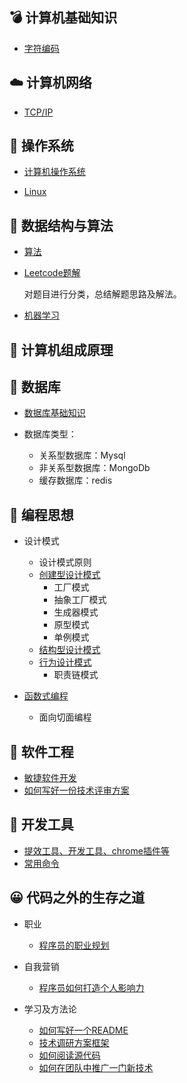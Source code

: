 ## :bomb: 计算机基础知识
- [字符编码](./basic-knowledge/string-code.md)

## :cloud: 计算机网络 
- [TCP/IP](#)

## :bamboo: 操作系统 
- [计算机操作系统](#)

- [Linux](#)

## :key: 数据结构与算法 
- [算法](./Algorithm/)

- [Leetcode题解](https://github.com/suvllian/problem-oj/tree/master/LeetCode)

  对题目进行分类，总结解题思路及解法。

- [机器学习](./machine-learing/)

## :game_die: 计算机组成原理 


## :tractor: 数据库 
- [数据库基础知识](./database/basic)

- 数据库类型：
  - 关系型数据库：Mysql
  - 非关系型数据库：MongoDb
  - 缓存数据库：redis

## :horse_racing: 编程思想
- 设计模式 
  - 设计模式原则
  - [创建型设计模式](./programming-concept/design-patterns/creational-patterns)
    - 工厂模式
    - 抽象工厂模式
    - 生成器模式
    - 原型模式
    - 单例模式
  - [结构型设计模式](./programming-concept/design-patterns/structural-patterns)
  - [行为设计模式](./programming-concept/design-patterns/behavioral-patterns)
    - 职责链模式

- [函数式编程](./programming-concept/functional-programming/)
  - 面向切面编程

## :running: 软件工程

- [敏捷软件开发](./software-engineering/scrum.md)
- [如何写好一份技术评审方案](./software-engineering/how-to-write-a-technoloy-plan.md)

## :rocket: 开发工具

- [提效工具、开发工具、chrome插件等](./tools/tools.md)
- [常用命令](./tools/shell-dict.md)

## :grinning: 代码之外的生存之道 

- 职业
  - [程序员的职业规划](./Live/career-route.md)

- 自我营销
  - [程序员如何打造个人影响力](./Live/how-to-build-personal-influence.md)
  
- 学习及方法论
  - [如何写好一个README](./Live/how-to-write-readme.md)
  - [技术调研方案框架](./Live/how-to-write-tech-research.md)
  - [如何阅读源代码](./Live/how-to-read-source-code.md)
  - [如何在团队中推广一门新技术](./Live/how-to-promote-a-newtech-in-your-team.md)